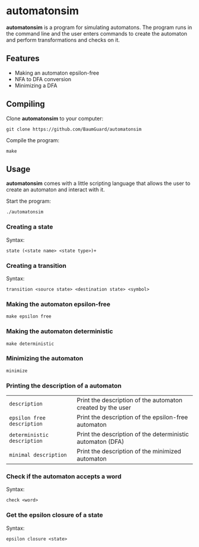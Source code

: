 # automatonsim
**automatonsim** is a program for simulating automatons. The program runs in the command line and the user enters commands to create the automaton and perform transformations and checks on it.

## Features
- Making an automaton epsilon-free
- NFA to DFA conversion
- Minimizing a DFA

## Compiling
Clone **automatonsim** to your computer:
```
git clone https://github.com/BaumGuard/automatonsim
```
Compile the program:
```
make
```

## Usage
**automatonsim** comes with a little scripting language that allows the user to create an automaton and interact with it.<br />

Start the program:
```
./automatonsim
```

### Creating a state
Syntax:
```
state (<state name> <state type>)+
```

### Creating a transition
Syntax:
```
transition <source state> <destination state> <symbol>
```

### Making the automaton epsilon-free
```
make epsilon free
```

### Making the automaton deterministic
```
make deterministic
```

### Minimizing the automaton
```
minimize
```

### Printing the description of a automaton
<table>
  <tr>
    <td><code>description</code></td>
    <td>Print the description of the automaton created by the user</td>
  </tr>
  <tr>
    <td><code>epsilon free description</code></td>
    <td>Print the description of the epsilon-free automaton</td>
  </tr>
  <tr>
    <td><code>deterministic description</code></td>
    <td>Print the description of the deterministic automaton (DFA)</td>
  </tr>
  <tr>
    <td><code>minimal description</code></td>
    <td>Print the description of the minimized automaton</td>
  </tr>
</table>

### Check if the automaton accepts a word
Syntax:
```
check <word>
```

### Get the epsilon closure of a state
Syntax:
```
epsilon closure <state>
```
